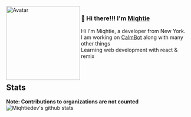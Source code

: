 <img align="left" alt="Avatar" width="200px" border-radius=50% src="https://avatars.githubusercontent.com/u/60279933?s=460&u=4a2b5a8cbabb11855ca5262f69baee953a7aa88a&v=4" />

### 👋 Hi there!!! I'm [Miqhtie](https://twitter.com/miqhtie)

Hi I'm Miqhtie, a developer from New York. <br />
I am working on [CalmBot](https://github.com/calmguild/calmbot) along with many other things <br />
Learning web development with react & remix
<br />
<br />
<br />


## Stats
**Note: Contributions to organizations are not counted** <br />
![Miqhtiedev's github stats](https://github-readme-stats.vercel.app/api?username=miqhtiedev&show_icons=true&theme=cobalt)
